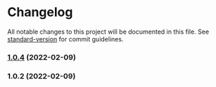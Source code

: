 # Changelog

All notable changes to this project will be documented in this file. See [standard-version](https://github.com/conventional-changelog/standard-version) for commit guidelines.

### [1.0.4](https://github.com/mbalex99/dijkstra-calculator/compare/v1.0.2...v1.0.4) (2022-02-09)

### 1.0.2 (2022-02-09)
